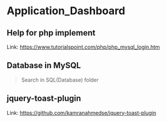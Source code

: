 # Application_Dashboard

## Help for php implement
Link: https://www.tutorialspoint.com/php/php_mysql_login.htm

## Database in MySQL

>Search in SQL(Database) folder


## jquery-toast-plugin

Link: https://github.com/kamranahmedse/jquery-toast-plugin
